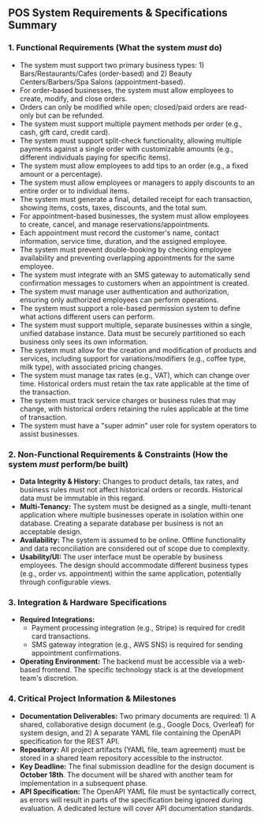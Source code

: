 ## POS System Requirements & Specifications Summary

### 1. Functional Requirements (What the system *must* do)
* The system must support two primary business types: 1) Bars/Restaurants/Cafes (order-based) and 2) Beauty Centers/Barbers/Spa Salons (appointment-based).
* For order-based businesses, the system must allow employees to create, modify, and close orders.
* Orders can only be modified while open; closed/paid orders are read-only but can be refunded.
* The system must support multiple payment methods per order (e.g., cash, gift card, credit card).
* The system must support split-check functionality, allowing multiple payments against a single order with customizable amounts (e.g., different individuals paying for specific items).
* The system must allow employees to add tips to an order (e.g., a fixed amount or a percentage).
* The system must allow employees or managers to apply discounts to an entire order or to individual items.
* The system must generate a final, detailed receipt for each transaction, showing items, costs, taxes, discounts, and the total sum.
* For appointment-based businesses, the system must allow employees to create, cancel, and manage reservations/appointments.
* Each appointment must record the customer's name, contact information, service time, duration, and the assigned employee.
* The system must prevent double-booking by checking employee availability and preventing overlapping appointments for the same employee.
* The system must integrate with an SMS gateway to automatically send confirmation messages to customers when an appointment is created.
* The system must manage user authentication and authorization, ensuring only authorized employees can perform operations.
* The system must support a role-based permission system to define what actions different users can perform.
* The system must support multiple, separate businesses within a single, unified database instance. Data must be securely partitioned so each business only sees its own information.
* The system must allow for the creation and modification of products and services, including support for variations/modifiers (e.g., coffee type, milk type), with associated pricing changes.
* The system must manage tax rates (e.g., VAT), which can change over time. Historical orders must retain the tax rate applicable at the time of the transaction.
* The system must track service charges or business rules that may change, with historical orders retaining the rules applicable at the time of transaction.
* The system must have a "super admin" user role for system operators to assist businesses.

### 2. Non-Functional Requirements & Constraints (How the system *must* perform/be built)
* **Data Integrity & History:** Changes to product details, tax rates, and business rules must not affect historical orders or records. Historical data must be immutable in this regard.
* **Multi-Tenancy:** The system must be designed as a single, multi-tenant application where multiple businesses operate in isolation within one database. Creating a separate database per business is not an acceptable design.
* **Availability:** The system is assumed to be online. Offline functionality and data reconciliation are considered out of scope due to complexity.
* **Usability/UI:** The user interface must be operable by business employees. The design should accommodate different business types (e.g., order vs. appointment) within the same application, potentially through configurable views.

### 3. Integration & Hardware Specifications
* **Required Integrations:**
    * Payment processing integration (e.g., Stripe) is required for credit card transactions.
    * SMS gateway integration (e.g., AWS SNS) is required for sending appointment confirmations.
* **Operating Environment:** The backend must be accessible via a web-based frontend. The specific technology stack is at the development team's discretion.

### 4. Critical Project Information & Milestones
* **Documentation Deliverables:** Two primary documents are required: 1) A shared, collaborative design document (e.g., Google Docs, Overleaf) for system design, and 2) A separate YAML file containing the OpenAPI specification for the REST API.
* **Repository:** All project artifacts (YAML file, team agreement) must be stored in a shared team repository accessible to the instructor.
* **Key Deadline:** The final submission deadline for the design document is **October 18th**. The document will be shared with another team for implementation in a subsequent phase.
* **API Specification:** The OpenAPI YAML file must be syntactically correct, as errors will result in parts of the specification being ignored during evaluation. A dedicated lecture will cover API documentation standards.